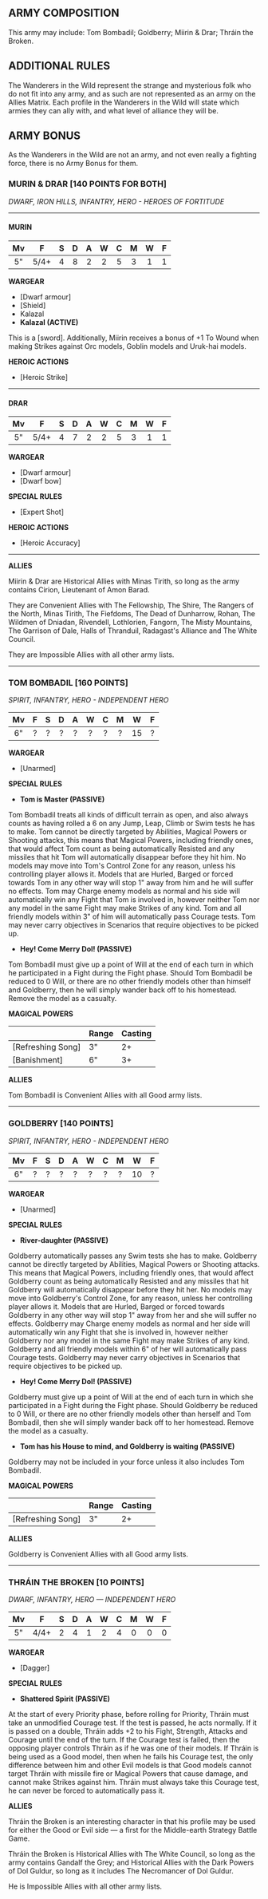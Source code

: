 ﻿## ARMY COMPOSITION

This army may include: Tom Bombadil; Goldberry; Miirin & Drar; Thráin the Broken.

## ADDITIONAL RULES

The Wanderers in the Wild represent the strange and mysterious folk who do not fit into any army, and as such are not represented as an army on the Allies Matrix. Each profile in the Wanderers in the Wild will state which armies they can ally with, and what level of alliance they will be.

## ARMY BONUS

As the Wanderers in the Wild are not an army, and not even really a fighting force, there is no Army Bonus for them.

<div class="unitCard" markdown>

### MURIN & DRAR [140 POINTS FOR BOTH]
*DWARF, IRON HILLS, INFANTRY, HERO - HEROES OF FORTITUDE*

---

#### MURIN

| Mv | F  | S | D | A | W | C | M | W | F |
|:--:|:--:|:-:|:--:|:-:|:-:|:-:|:-:|:-:|:-:|
| 5" | 5/4+ | 4 | 8 | 2 | 2 | 5 | 3 | 1 | 1 |

**WARGEAR**

- [Dwarf armour]
- [Shield]
- Kalazal
- **Kalazal (ACTIVE)**

This is a [sword]. Additionally, Miirin receives a bonus of +1 To Wound when making Strikes against Orc models, Goblin models and Uruk-hai models.

**HEROIC ACTIONS**

- [Heroic Strike]

---

#### DRAR

| Mv | F  | S | D | A | W | C | M | W | F |
|:--:|:--:|:-:|:--:|:-:|:-:|:-:|:-:|:-:|:-:|
| 5" | 5/4+ | 4 | 7 | 2 | 2 | 5 | 3 | 1 | 1 |

**WARGEAR**

- [Dwarf armour]
- [Dwarf bow]

**SPECIAL RULES**

- [Expert Shot]

**HEROIC ACTIONS**

- [Heroic Accuracy]

---

**ALLIES**

Miirin & Drar are Historical Allies with Minas Tirith, so long as the army contains Cirion, Lieutenant of Amon Barad.

They are Convenient Allies with The Fellowship, The Shire, The Rangers of the North, Minas Tirith, The Fiefdoms, The Dead of Dunharrow, Rohan, The Wildmen of Dniadan, Rivendell, Lothlorien, Fangorn, The Misty Mountains, The Garrison of Dale, Halls of Thranduil, Radagast's Alliance and The White Council.

They are Impossible Allies with all other army lists.

</div>

---

<div class="unitCard" markdown>

### TOM BOMBADIL [160 POINTS]
*SPIRIT, INFANTRY, HERO - INDEPENDENT HERO*

| Mv | F  | S | D | A | W | C | M | W | F |
|:--:|:--:|:-:|:--:|:-:|:-:|:-:|:-:|:-:|:-:|
| 6" | ? | ? | ? | ? | ? | ? | ? | 15 | ? |

**WARGEAR**

- [Unarmed]

**SPECIAL RULES**

- **Tom is Master (PASSIVE)**

Tom Bombadil treats all kinds of difficult terrain as open, and also always counts as having rolled a 6 on any Jump, Leap, Climb or Swim tests he has to make. Tom cannot be directly targeted by Abilities, Magical Powers or Shooting attacks, this means that Magical Powers, including friendly ones, that would affect Tom count as being automatically Resisted and any missiles that hit Tom will automatically disappear before they hit him. No models may move into Tom's Control Zone for any reason, unless his controlling player allows it. Models that are Hurled, Barged or forced towards Tom in any other way will stop 1" away from him and he will suffer no effects. Tom may Charge enemy models as normal and his side will automatically win any Fight that Tom is involved in, however neither Tom nor any model in the same Fight may make Strikes of any kind. Tom and all friendly models within 3" of him will automatically pass Courage tests. Tom may never carry objectives in Scenarios that require objectives to be picked up.

- **Hey! Come Merry Dol! (PASSIVE)** 

Tom Bombadil must give up a point of Will at the end of each turn in which he participated in a Fight during the Fight phase. Should Tom Bombadil be reduced to 0 Will, or there are no other friendly models other than himself and Goldberry, then he will simply wander back off to his homestead. Remove the model as a casualty.

**MAGICAL POWERS**

|                  | **Range** | **Casting** |
| ---------------- | --------------- | ----------------- |
| [Refreshing Song]  | 3"               | 2+                |
| [Banishment]   | 6"               | 3+                |

**ALLIES**

Tom Bombadil is Convenient Allies with all Good army lists.

</div>

---

<div class="unitCard" markdown>

### GOLDBERRY [140 POINTS]
*SPIRIT, INFANTRY, HERO - INDEPENDENT HERO*

| Mv | F  | S | D | A | W | C | M | W | F |
|:--:|:--:|:-:|:--:|:-:|:-:|:-:|:-:|:-:|:-:|
| 6" | ? | ? | ? | ? | ? | ? | ? | 10 | ? |

**WARGEAR**

- [Unarmed]

**SPECIAL RULES**

- **River-daughter (PASSIVE)**

Goldberry automatically passes any Swim tests she has to make. Goldberry cannot be directly targeted by Abilities, Magical Powers or Shooting attacks. This means that Magical Powers, including friendly ones, that would affect Goldberry count as being automatically Resisted and any missiles that hit Goldberry will automatically disappear before they hit her. No models may move into Goldberry's Control Zone, for any reason, unless her controlling player allows it. Models that are Hurled, Barged or forced towards Goldberry in any other way will stop 1" away from her and she will suffer no effects. Goldberry may Charge enemy models as normal and her side will automatically win any Fight that she is involved in, however neither Goldberry nor any model in the same Fight may make Strikes of any kind. Goldberry and all friendly models within 6" of her will automatically pass Courage tests. Goldberry may never carry objectives in Scenarios that require objectives to be picked
up.

- **Hey! Come Merry Dol! (PASSIVE)**

Goldberry must give up a point of Will at the end of each turn in which she participated in a Fight during the Fight phase. Should Goldberry be reduced to 0 Will, or there are no other friendly models other than herself and Tom Bombadil, then she will simply wander back off to her homestead. Remove the model as a casualty.

- **Tom has his House to mind, and Goldberry is waiting (PASSIVE)**

Goldberry may not be included in your force unless it also includes Tom Bombadil.

**MAGICAL POWERS**

|                  | **Range** | **Casting** |
| ---------------- | --------------- | ----------------- |
| [Refreshing Song]  | 3"               | 2+                |

**ALLIES**

Goldberry is Convenient Allies with all Good army lists.

</div>

---

<div class="unitCard" markdown>

### THRÁIN THE BROKEN [10 POINTS]
*DWARF, INFANTRY, HERO — INDEPENDENT HERO*

| Mv | F  | S | D | A | W | C | M | W | F |
|:--:|:--:|:-:|:--:|:-:|:-:|:-:|:-:|:-:|:-:|
| 5" | 4/4+ | 2 | 4 | 1 | 2 | 4 | 0 | 0 | 0 |

**WARGEAR**

- [Dagger]

**SPECIAL RULES**

- **Shattered Spirit (PASSIVE)** 

At the start of every Priority phase, before rolling for Priority, Thráin must take an unmodified Courage test. If the test is passed, he acts normally. If it is passed on a double, Thráin adds +2 to his Fight, Strength, Attacks and Courage until the end of the turn. If the Courage test is failed, then the opposing player controls Thráin as if he was one of their models. If Thráin is being used as a Good model, then when he fails his Courage test, the only difference between him and other Evil models is that Good models cannot target Thráin with missile fire or Magical Powers that cause damage, and cannot make Strikes against him. Thráin must always take this Courage test, he can never be forced to automatically pass it.

**ALLIES**

Thráin the Broken is an interesting character in that his profile may be used for either the Good or Evil side — a first for the Middle-earth Strategy Battle Game.

Thráin the Broken is Historical Allies with The White Council, so long as the army contains Gandalf the Grey; and Historical Allies with the Dark Powers of Dol Guldur, so long as it includes The Necromancer of Dol Guldur.

He is Impossible Allies with all other army lists.

</div>